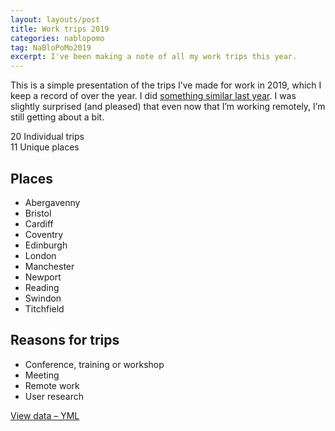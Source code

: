```yaml
---
layout: layouts/post
title: Work trips 2019
categories: nablopomo
tag: NaBloPoMo2019
excerpt: I've been making a note of all my work trips this year.
---
```


<p>This is a simple presentation of the trips I’ve made for work in 2019, which I keep a record of over the year. I did <a href="https://www.benjystanton.co.uk/blog/work-trips-2018/">something similar last year</a>. I was slightly surprised (and pleased) that even now that I’m working remotely, I’m still getting about a bit.</p>

<div>
  <div>
    <span>
20
</span>
<span> Individual trips</span>

  </div>
  <div>
    <span>
11
</span>
<span> Unique places</span>

  </div>
</div>

<h2>Places</h2>

<ul>
  
  <li>Abergavenny</li>
  
  <li>Bristol</li>
  
  <li>Cardiff</li>
  
  <li>Coventry</li>
  
  <li>Edinburgh</li>
  
  <li>London</li>
  
  <li>Manchester</li>
  
  <li>Newport</li>
  
  <li>Reading</li>
  
  <li>Swindon</li>
  
  <li>Titchfield</li>
  
</ul>

<h2 id="reasons-for-trips">Reasons for trips</h2>

<ul>
  
  <li>Conference, training or workshop</li>
  
  <li>Meeting</li>
  
  <li>Remote work</li>
  
  <li>User research</li>
  
</ul>

<p><a href="https://raw.githubusercontent.com/benjystanton/benjystanton.github.io/master/_data/work-trips-2019.yml">View data – YML </a></p>
